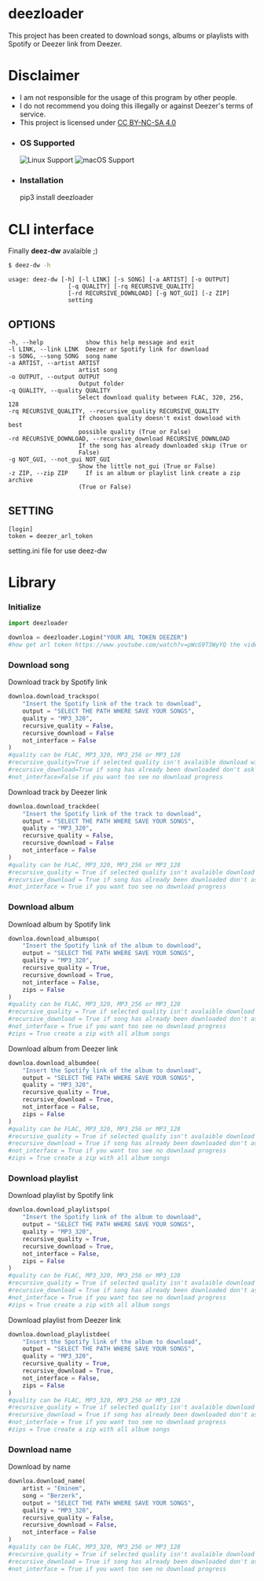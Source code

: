 # deezloader

This project has been created to download songs, albums or playlists with Spotify or Deezer link from Deezer.

# Disclaimer

- I am not responsible for the usage of this program by other people.
- I do not recommend you doing this illegally or against Deezer's terms of service.
- This project is licensed under [CC BY-NC-SA 4.0](https://creativecommons.org/licenses/by-nc-sa/4.0/)

* ### OS Supported ###
	![Linux Support](https://img.shields.io/badge/Linux-Support-brightgreen.svg)
	![macOS Support](https://img.shields.io/badge/macOS-Support-brightgreen.svg)

* ### Installation ###
	pip3 install deezloader

# CLI interface

Finally **deez-dw** avalaible ;)
```bash
$ deez-dw -h
```
	usage: deez-dw [-h] [-l LINK] [-s SONG] [-a ARTIST] [-o OUTPUT]
                     [-q QUALITY] [-rq RECURSIVE_QUALITY]
                     [-rd RECURSIVE_DOWNLOAD] [-g NOT_GUI] [-z ZIP]
                     setting

## OPTIONS
	-h, --help            show this help message and exit
  	-l LINK, --link LINK  Deezer or Spotify link for download
  	-s SONG, --song SONG  song name
  	-a ARTIST, --artist ARTIST
                       	artist song
  	-o OUTPUT, --output OUTPUT
                        Output folder
  	-q QUALITY, --quality QUALITY
                        Select download quality between FLAC, 320, 256, 128
  	-rq RECURSIVE_QUALITY, --recursive_quality RECURSIVE_QUALITY
                        If choosen quality doesn't exist download with best
                        possible quality (True or False)
  	-rd RECURSIVE_DOWNLOAD, --recursive_download RECURSIVE_DOWNLOAD
                        If the song has already downloaded skip (True or
                        False)
  	-g NOT_GUI, --not_gui NOT_GUI
                        Show the little not_gui (True or False)
  	-z ZIP, --zip ZIP     If is an album or playlist link create a zip archive
                        (True or False)

## SETTING
	[login]
	token = deezer_arl_token

setting.ini file for use deez-dw


# Library

### Initialize

```python
import deezloader

downloa = deezloader.Login("YOUR ARL TOKEN DEEZER")
#how get arl token https://www.youtube.com/watch?v=pWcG9T3WyYQ the video is not mine
```

### Download song

Download track by Spotify link

```python
downloa.download_trackspo(
	"Insert the Spotify link of the track to download",
	output = "SELECT THE PATH WHERE SAVE YOUR SONGS",
	quality = "MP3_320",
	recursive_quality = False,
	recursive_download = False
	not_interface = False
)
#quality can be FLAC, MP3_320, MP3_256 or MP3_128
#recursive_quality=True if selected quality isn't avalaible download with best quality possible
#recursive_download=True if song has already been downloaded don't ask for download it again
#not_interface=False if you want too see no download progress
```

Download track by Deezer link
```python
downloa.download_trackdee(
	"Insert the Spotify link of the track to download",
	output = "SELECT THE PATH WHERE SAVE YOUR SONGS",
	quality = "MP3_320",
	recursive_quality = False,
	recursive_download = False
	not_interface = False
)
#quality can be FLAC, MP3_320, MP3_256 or MP3_128
#recursive_quality = True if selected quality isn't avalaible download with best quality possible
#recursive_download = True if song has already been downloaded don't ask for download it again
#not_interface = True if you want too see no download progress
```

### Download album
Download album by Spotify link
```python
downloa.download_albumspo(
	"Insert the Spotify link of the album to download",
	output = "SELECT THE PATH WHERE SAVE YOUR SONGS",
	quality = "MP3_320",
	recursive_quality = True,
	recursive_download = True,
	not_interface = False,
	zips = False
)
#quality can be FLAC, MP3_320, MP3_256 or MP3_128
#recursive_quality = True if selected quality isn't avalaible download with best quality possible
#recursive_download = True if song has already been downloaded don't ask for download it again
#not_interface = True if you want too see no download progress
#zips = True create a zip with all album songs
```

Download album from Deezer link
```python
downloa.download_albumdee(
	"Insert the Spotify link of the album to download",
	output = "SELECT THE PATH WHERE SAVE YOUR SONGS",
	quality = "MP3_320",
	recursive_quality = True,
	recursive_download = True,
	not_interface = False,
	zips = False
)
#quality can be FLAC, MP3_320, MP3_256 or MP3_128
#recursive_quality = True if selected quality isn't avalaible download with best quality possible
#recursive_download = True if song has already been downloaded don't ask for download it again
#not_interface = True if you want too see no download progress
#zips = True create a zip with all album songs
```

### Download playlist

Download playlist by Spotify link
```python
downloa.download_playlistspo(
	"Insert the Spotify link of the album to download",
	output = "SELECT THE PATH WHERE SAVE YOUR SONGS",
	quality = "MP3_320",
	recursive_quality = True,
	recursive_download = True,
	not_interface = False,
	zips = False
)
#quality can be FLAC, MP3_320, MP3_256 or MP3_128
#recursive_quality = True if selected quality isn't avalaible download with best quality possible
#recursive_download = True if song has already been downloaded don't ask for download it again
#not_interface = True if you want too see no download progress
#zips = True create a zip with all album songs
```

Download playlist from Deezer link
```python
downloa.download_playlistdee(
	"Insert the Spotify link of the album to download",
	output = "SELECT THE PATH WHERE SAVE YOUR SONGS",
	quality = "MP3_320",
	recursive_quality = True,
	recursive_download = True,
	not_interface = False,
	zips = False
)
#quality can be FLAC, MP3_320, MP3_256 or MP3_128
#recursive_quality = True if selected quality isn't avalaible download with best quality possible
#recursive_download = True if song has already been downloaded don't ask for download it again
#not_interface = True if you want too see no download progress
#zips = True create a zip with all album songs
```

### Download name

Download by name
```python
downloa.download_name(
	artist = "Eminem",
	song = "Berzerk",
	output = "SELECT THE PATH WHERE SAVE YOUR SONGS",
	quality = "MP3_320",
	recursive_quality = False,
	recursive_download = False,
	not_interface = False
)
#quality can be FLAC, MP3_320, MP3_256 or MP3_128
#recursive_quality = True if selected quality isn't avalaible download with best quality possible
#recursive_download = True if song has already been downloaded don't ask for download it again
#not_interface = True if you want too see no download progress
```